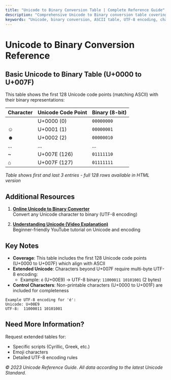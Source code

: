 ```yaml
---
title: "Unicode to Binary Conversion Table | Complete Reference Guide"
description: "Comprehensive Unicode to Binary conversion table covering U+0000 to U+007F (ASCII). Includes online converter tool, video explanation, and UTF-8 encoding examples."
keywords: "Unicode, binary conversion, ASCII table, UTF-8 encoding, character encoding, Unicode to binary converter"
---
```


# Unicode to Binary Conversion Reference

## Basic Unicode to Binary Table (U+0000 to U+007F)

This table shows the first 128 Unicode code points (matching ASCII) with their binary representations:

| Character | Unicode Code Point | Binary (8-bit) |
|-----------|--------------------|----------------|
|           | U+0000 (0)         | `00000000`     |
| ☺         | U+0001 (1)         | `00000001`     |
| ☻         | U+0002 (2)         | `00000010`     |
| ...       | ...                | ...            |
| ~         | U+007E (126)       | `01111110`     |
| ⌂         | U+007F (127)       | `01111111`     |

*Table shows first and last 3 entries - full 128 rows available in HTML version*

## Additional Resources

1. [**Online Unicode to Binary Converter**](https://www.mainconverter.com/convert-unicode-to-binary/)  
   Convert any Unicode character to binary (UTF-8 encoding)

2. [**Understanding Unicode (Video Explanation)**](https://youtu.be/ut74oHojxqo)  
   Beginner-friendly YouTube tutorial on Unicode and encoding

## Key Notes

- **Coverage**: This table includes the first 128 Unicode code points (U+0000 to U+007F) which align with ASCII
- **Extended Unicode**: Characters beyond U+007F require multi-byte UTF-8 encoding:
  - Example: `é` (U+00E9) → UTF-8 binary: `11000011 10101001` (2 bytes)
- **Control Characters**: Non-printable characters (U+0000 to U+001F) are included for completeness

```text
Example UTF-8 encoding for 'é':
Unicode: U+00E9
UTF-8:  11000011 10101001
```

## Need More Information?

Request extended tables for:
- Specific scripts (Cyrillic, Greek, etc.)
- Emoji characters
- Detailed UTF-8 encoding rules

*© 2023 Unicode Reference Guide. All data according to the latest Unicode Standard.*

